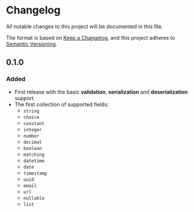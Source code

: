 # Changelog

All notable changes to this project will be documented in this file.

The format is based on [Keep a Changelog](https://keepachangelog.com/en/1.0.0/),
and this project adheres to [Semantic Versioning](https://semver.org/spec/v2.0.0.html).

## 0.1.0

### Added

- First release with the basic **validation**, **serialization** and **deserialization** support
- The first collection of supported fields:
  - `string`
  - `choice`
  - `constant`
  - `integer`
  - `number`
  - `decimal`
  - `boolean`
  - `matching`
  - `datetime`
  - `date`
  - `timestamp`
  - `uuid`
  - `email`
  - `url`
  - `nullable`
  - `list`
